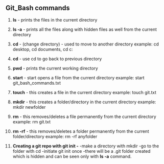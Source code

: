 ## Git_Bash commands

1. __ls__  - prints the files in the current directory

2. __ls -a__ - prints all the files along with hidden files as well from the current directory

3. __cd__  -  (change directory) - used to move to another directory
		         		example: cd desktop, cd documents, cd c: 

4. __cd__  -  use cd to go back to previous directory

5. __pwd__ - prints the current working directory

6. __start__ - start opens a file from the current directory
		example: start git_bash_commands.txt 

7. __touch__ - this creates a file in the current directory
		example: touch git.txt

8. __mkdir__ - this creates a folder/directory in the current directory
		example: mkdir newfolder

9. __rm__ - this removes/deletes a file permanently from the current directory
		example: rm git.txt

10. __rm -rf__ - this removes/deletes a folder permanently from the current folder/directory
		example: rm -rf anyfolder
		
11. __Creating a git repo with git init -__ 
		-make a directory with mkdir
		-go to the folder with cd
		-initiate git init once
		-there will be a .git folder created which is hidden and can be seen only with __ls -a__ command. 

